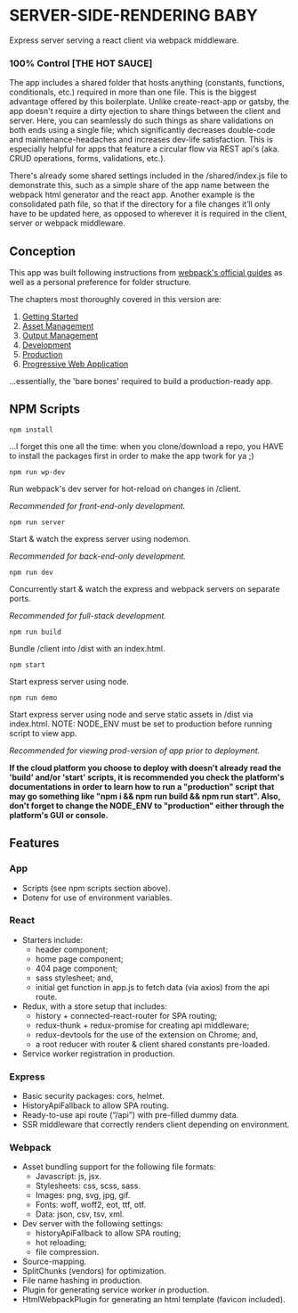 # SERVER-SIDE-RENDERING BABY

Express server serving a react client via webpack middleware.

### 100% Control [THE HOT SAUCE]

The app includes a shared folder that hosts anything (constants, functions, conditionals, etc.) required in more than one file. This is the biggest advantage offered by this boilerplate. Unlike create-react-app or gatsby, the app doesn't require a dirty ejection to share things between the client and server. Here, you can seamlessly do such things as share validations on both ends using a single file; which significantly decreases double-code and maintenance-headaches and increases dev-life satisfaction. This is especially helpful for apps that feature a circular flow via REST api's (aka. CRUD operations, forms, validations, etc.).

There's already some shared settings included in the /shared/index.js file to demonstrate this, such as a simple share of the app name between the webpack html generator and the react app. Another example is the consolidated path file, so that if the directory for a file changes it’ll only have to be updated here, as opposed to wherever it is required in the client, server or webpack middleware.

## Conception

This app was built following instructions from [webpack's official guides](https://webpack.js.org/guides/) as well as a personal preference for folder structure.

The chapters most thoroughly covered in this version are:

1. [Getting Started](https://webpack.js.org/guides/getting-started/)
2. [Asset Management](https://webpack.js.org/guides/asset-management/)
3. [Output Management](https://webpack.js.org/guides/output-management/)
4. [Development](https://webpack.js.org/guides/development/)
5. [Production](https://webpack.js.org/guides/production/)
6. [Progressive Web Application](https://webpack.js.org/guides/progressive-web-application/)

...essentially, the 'bare bones' required to build a production-ready app.

## NPM Scripts

`npm install`

...I forget this one all the time: when you clone/download a repo, you HAVE to install the packages first in order to make the app twork for ya ;)

`npm run wp-dev`

Run webpack's dev server for hot-reload on changes in /client.

_Recommended for front-end-only development._

`npm run server`

Start & watch the express server using nodemon.

_Recommended for back-end-only development._

`npm run dev`

Concurrently start & watch the express and webpack servers on separate ports.

_Recommended for full-stack development._

`npm run build`

Bundle /client into /dist with an index.html.

`npm start`

Start express server using node.

`npm run demo`

Start express server using node and serve static assets in /dist via index.html. NOTE: NODE_ENV must be set to production before running script to view app.

_Recommended for viewing prod-version of app prior to deployment._

**If the cloud platform you choose to deploy with doesn't already read the 'build' and/or 'start' scripts, it is recommended you check the platform's documentations in order to learn how to run a "production" script that may go something like "npm i && npm run build && npm run start". Also, don't forget to change the NODE_ENV to "production" either through the platform's GUI or console.**

## Features

### App

- Scripts (see npm scripts section above).
- Dotenv for use of environment variables.

### React

- Starters include:
  - header component;
  - home page component;
  - 404 page component;
  - sass stylesheet; and,
  - initial get function in app.js to fetch data (via axios) from the api route.
- Redux, with a store setup that includes:
  - history + connected-react-router for SPA routing;
  - redux-thunk + redux-promise for creating api middleware;
  - redux-devtools for the use of the extension on Chrome; and,
  - a root reducer with router & client shared constants pre-loaded.
- Service worker registration in production.

### Express

- Basic security packages: cors, helmet.
- HistoryApiFallback to allow SPA routing.
- Ready-to-use api route (“/api”) with pre-filled dummy data.
- SSR middleware that correctly renders client depending on environment.

### Webpack

- Asset bundling support for the following file formats:
  - Javascript: js, jsx.
  - Stylesheets: css, scss, sass.
  - Images: png, svg, jpg, gif.
  - Fonts: woff, woff2, eot, ttf, otf.
  - Data: json, csv, tsv, xml.
- Dev server with the following settings:
  - historyApiFallback to allow SPA routing;
  - hot reloading;
  - file compression.
- Source-mapping.
- SplitChunks (vendors) for optimization.
- File name hashing in production.
- Plugin for generating service worker in production.
- HtmlWebpackPlugin for generating an html template (favicon included).
